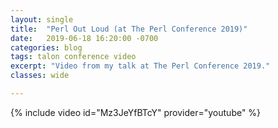 ```yaml
---
layout: single
title:  "Perl Out Loud (at The Perl Conference 2019)"
date:   2019-06-18 16:20:00 -0700
categories: blog
tags: talon conference video
excerpt: "Video from my talk at The Perl Conference 2019."
classes: wide

---
```

{% include video id="Mz3JeYfBTcY" provider="youtube" %}